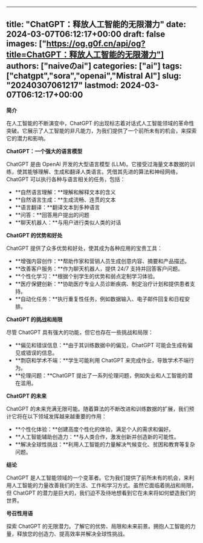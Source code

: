 
---
title: "ChatGPT：释放人工智能的无限潜力"
date: 2024-03-07T06:12:17+00:00
draft: false
images: ["https://og.g0f.cn/api/og?title=ChatGPT：释放人工智能的无限潜力"]
authors: ["naiveのai"]
categories: ["ai"]
tags: ["chatgpt","sora","openai","Mistral AI"]
slug: "20240307061217"
lastmod: 2024-03-07T06:12:17+00:00
---
**简介**

在人工智能的不断演变中，ChatGPT 的出现标志着对话式人工智能领域的革命性突破。它展示了人工智能的非凡能力，为我们提供了一个前所未有的机会，来探索它的潜力和影响。

**ChatGPT：一个强大的语言模型**

ChatGPT 是由 OpenAI 开发的大型语言模型 (LLM)。它接受过海量文本数据的训练，使其能够理解、生成和翻译人类语言。凭借其先进的算法和神经网络，ChatGPT 可以执行各种与语言相关的任务，包括：

* **自然语言理解：**理解和解释文本的含义
* **自然语言生成：**生成流畅、连贯的文本
* **语言翻译：**翻译文本到多种语言
* **问答：**回答用户提出的问题
* **聊天机器人：**与用户进行类似人类的对话

**ChatGPT 的优势和好处**

ChatGPT 提供了众多优势和好处，使其成为各种应用的宝贵工具：

* **增强内容创作：**帮助作家和营销人员生成创意内容、摘要和产品描述。
* **改善客户服务：**作为聊天机器人，提供 24/7 支持并回答客户问题。
* **个性化学习：**根据个别学生的优势和弱点定制学习体验。
* **医疗保健创新：**协助医疗专业人员诊断疾病、制定治疗计划和提供患者支持。
* **自动化任务：**执行重复性任务，例如数据输入、电子邮件回复和日程安排。

**ChatGPT 的挑战和局限**

尽管 ChatGPT 具有强大的功能，但它也存在一些挑战和局限：

* **偏见和错误信息：**由于其训练数据中的偏见，ChatGPT 可能会生成有偏见或错误的信息。
* **剽窃和学术不端：**学生可能利用 ChatGPT 来完成作业，导致学术不端行为。
* **伦理问题：**ChatGPT 提出了一系列伦理问题，例如失业和人工智能的潜在滥用。

**ChatGPT 的未来**

ChatGPT 的未来充满无限可能。随着算法的不断改进和训练数据的扩展，我们预计它将在以下领域发挥越来越重要的作用：

* **个性化体验：**创建高度个性化的体验，满足个人的需求和偏好。
* **人工智能辅助创造力：**与人类合作，激发创新并创造新的可能性。
* **解决全球性挑战：**利用人工智能的力量解决气候变化、贫困和教育等复杂问题。

**结论**

ChatGPT 是人工智能领域的一个变革者。它为我们提供了前所未有的机会，来利用人工智能的力量改善我们的生活、工作和学习方式。虽然它面临着挑战和局限，但 ChatGPT 的潜力是巨大的，我们迫不及待地想看到它在未来将如何塑造我们的世界。

**号召性用语**

探索 ChatGPT 的无限潜力。了解它的优势、局限和未来前景。拥抱人工智能的力量，释放您的创造力、提高效率并解决全球性挑战。